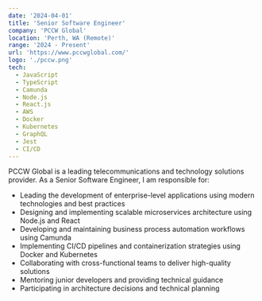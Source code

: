 ```yaml
---
date: '2024-04-01'
title: 'Senior Software Engineer'
company: 'PCCW Global'
location: 'Perth, WA (Remote)'
range: '2024 - Present'
url: 'https://www.pccwglobal.com/'
logo: './pccw.png'
tech:
  - JavaScript
  - TypeScript
  - Camunda
  - Node.js
  - React.js
  - AWS
  - Docker
  - Kubernetes
  - GraphQL
  - Jest
  - CI/CD
---
```


PCCW Global is a leading telecommunications and technology solutions provider. As a Senior Software Engineer, I am responsible for:

- Leading the development of enterprise-level applications using modern technologies and best practices
- Designing and implementing scalable microservices architecture using Node.js and React
- Developing and maintaining business process automation workflows using Camunda
- Implementing CI/CD pipelines and containerization strategies using Docker and Kubernetes
- Collaborating with cross-functional teams to deliver high-quality solutions
- Mentoring junior developers and providing technical guidance
- Participating in architecture decisions and technical planning
